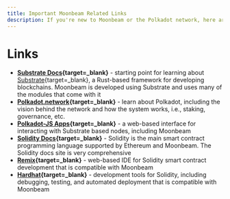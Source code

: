 ```yaml
---
title: Important Moonbeam Related Links
description: If you're new to Moonbeam or the Polkadot network, here are some important links to review, including compatible Ethereum tools.
---
```


# Links

 - **[Substrate Docs](https://docs.substrate.io/){target=_blank}** - starting point for learning about [Substrate](/learn/platform/glossary/#substrate){target=_blank}, a Rust-based framework for developing blockchains. Moonbeam is developed using Substrate and uses many of the modules that come with it
 - **[Polkadot.network](https://polkadot.network/){target=_blank}** - learn about Polkadot, including the vision behind the network and how the system works, i.e., staking, governance, etc.
 - **[Polkadot-JS Apps](https://polkadot.js.org/apps){target=_blank}** - a web-based interface for interacting with Substrate based nodes, including Moonbeam
 - **[Solidity Docs](https://solidity.readthedocs.io/){target=_blank}** - Solidity is the main smart contract programming language supported by Ethereum and Moonbeam.  The Solidity docs site is very comprehensive
 - **[Remix](https://remix.ethereum.org/){target=_blank}** - web-based IDE for Solidity smart contract development that is compatible with Moonbeam
 - **[Hardhat](https://hardhat.org/){target=_blank}** - development tools for Solidity, including debugging, testing, and automated deployment that is compatible with Moonbeam
